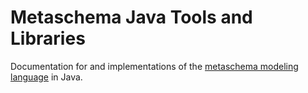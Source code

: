 # Metaschema Java Tools and Libraries

Documentation for and implementations of the [metaschema modeling language](usnistgov/metaschema) in Java.
